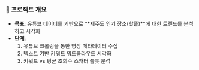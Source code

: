 ### **🎯 프로젝트 개요**

- **목표**: 유튜브 데이터를 기반으로 **제주도 인기 장소(핫플)**에 대한 트렌드를 분석하고 시각화
- **단계**:
    1. 유튜브 크롤링을 통한 영상 메타데이터 수집
    2. 텍스트 기반 키워드 워드클라우드 시각화
    3. 키워드 vs 평균 조회수 스캐터 플롯 분석